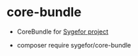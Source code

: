 # core-bundle

- CoreBundle for [Sygefor project](https://github.com/sygefor/sygefor)

- composer require sygefor/core-bundle
